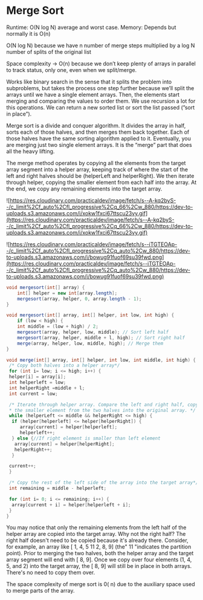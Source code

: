 # Merge Sort

Runtime: O(N log N) average and worst case. Memory: Depends but normally it is O(n)

O(N log N) because we have n number of merge steps multiplied by a log N number of splits of the original list

Space complexity → O(n) because we don’t keep plenty of arrays in parallel to track status, only one, even when we split/merge.

Works like binary search in the sense that it splits the problem into subproblems, but takes the process one step further because we’ll split the arrays until we have a single element arrays. Then, the elements start merging and comparing the values to order them. We use recursion a lot for this operations. We can return a new sorted list or sort the list passed (”sort in place”).

Merge sort is a divide and conquer algorithm. It divides the array in half, sorts each of those halves, and then merges them back together. Each of those halves have the same sorting algorithm applied to it. Eventually, you are merging just two single element arrays. It is the “merge” part that does all the heavy lifting.

The merge method operates by copying all the elements from the target array segment into a helper array, keeping track of where the start of the left and right halves should be (helperLeft and helperRight). We then iterate through helper, copying the smaller element from each half into the array. At the end, we copy any remaining elements into the target array.

![https://res.cloudinary.com/practicaldev/image/fetch/s--A-kq2byS--/c_limit%2Cf_auto%2Cfl_progressive%2Cq_66%2Cw_880/https://dev-to-uploads.s3.amazonaws.com/i/xokw1fxci67ttscu23vy.gif](https://res.cloudinary.com/practicaldev/image/fetch/s--A-kq2byS--/c_limit%2Cf_auto%2Cfl_progressive%2Cq_66%2Cw_880/https://dev-to-uploads.s3.amazonaws.com/i/xokw1fxci67ttscu23vy.gif)

![https://res.cloudinary.com/practicaldev/image/fetch/s--iTGTEOAp--/c_limit%2Cf_auto%2Cfl_progressive%2Cq_auto%2Cw_880/https://dev-to-uploads.s3.amazonaws.com/i/bowug91fuof69su39fwd.png](https://res.cloudinary.com/practicaldev/image/fetch/s--iTGTEOAp--/c_limit%2Cf_auto%2Cfl_progressive%2Cq_auto%2Cw_880/https://dev-to-uploads.s3.amazonaws.com/i/bowug91fuof69su39fwd.png)

```java
void mergesort(int[] array) {
	int[] helper = new int[array.length];
	mergesort(array, helper, 0, array.length - 1);
}

void mergesort(int[] array, int[] helper, int low, int high) {
	if (low < high) {
	int middle = (low + high) / 2;
	mergesort(array, helper, low, middle); // Sort left half
	mergesort(array, helper, middle + l, high); // Sort right half
	merge(array, helper, low, middle, high); // Merge them
}

void merge(int[] array, int[] helper, int low, int middle, int high) {
 /* Copy both halves into a helper array*/
 for (int i= low; i <= high; i++) {
 helper[i] = array[i];
 int helperleft = low;
 int helperRight =middle + l;
 int current = low;

 /* Iterate through helper array. Compare the left and right half, copying back
 * the smaller element from the two halves into the original array. */
 while (helperLeft <= middle && helperRight <= high) {
  if (helper[helperleft] <= helper[helperRight]) {
	 array[current] = helper[helperleft];
	 helperleft++;
  } else {//If right element is smaller than left element
   array[current] = helper[helperRight];
   helperRight++;
  }

 current++;
 }

 /* Copy the rest of the left side of the array into the target array*/
 int remaining = middle - helperleft;

 for (int i= 0; i <= remaining; i++) {
  array[current + i] = helper[helperleft + i];
 }
}
```

You may notice that only the remaining elements from the left half of the helper array are copied into the target array. Why not the right half? The right half doesn't need to be copied because it's already there. Consider, for example, an array like [ 1, 4, 5 11 2, 8, 9] (the" 11 "indicates the partition point). Prior to merging the two halves, both the helper array and the target array segment will end with [ 8, 9]. Once we copy over four elements (1, 4, 5, and 2) into the target array, the [ 8, 9] will still be in place in both arrays. There's no need to copy them over.

The space complexity of merge sort is 0( n) due to the auxiliary space used to merge parts of the array.